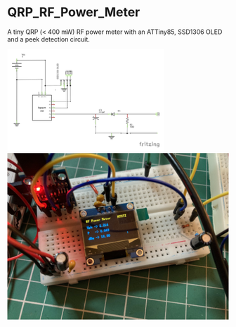 # QRP_RF_Power_Meter

A tiny QRP (< 400 mW) RF power meter with an ATTiny85, SSD1306 OLED and a peek detection circuit.

![Circuitschematic](QRP_Power_Meter_Schematic.png?raw=true "Schematic")
![Circuit on bread board](breadboard.jpeg?raw=true "QRP Power Meter")
